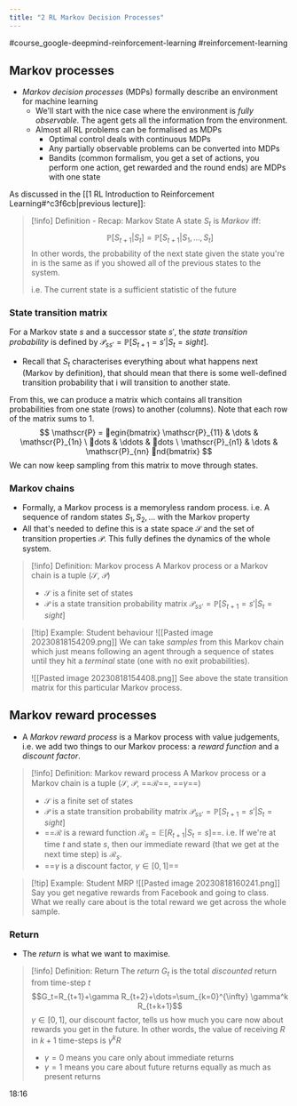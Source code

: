 ```yaml
---
title: "2 RL Markov Decision Processes"
---
```

#course_google-deepmind-reinforcement-learning #reinforcement-learning 
## Markov processes

- *Markov decision processes* (MDPs) formally describe an environment for machine learning
    - We'll start with the nice case where the environment is *fully observable*. The agent gets all the information from the environment.
    - Almost all RL problems can be formalised as MDPs
        - Optimal control deals with continuous MDPs
        - Any partially observable problems can be converted into MDPs
        - Bandits (common formalism, you get a set of actions, you perform one action, get rewarded and the round ends) are MDPs with one state

As discussed in the [[1 RL Introduction to Reinforcement Learning#^c3f6cb|previous lecture]]:

> [!info] Definition - Recap: Markov State
> A state $S_t$ is *Markov* iff:
> $$\mathbb{P}[S_{t+1}|S_t]=\mathbb{P}[S_{t+1}|S_1, \dots, S_t]$$
> In other words, the probability of the next state given the state you're in is the same as if you showed all of the previous states to the system.
> 
> i.e. The current state is a sufficient statistic of the future
### State transition matrix

For a Markov state $s$ and a successor state $s'$, the *state transition probability* is defined by $\mathscr{P}_{ss'}=\mathbb{P}\left[S_{t+1}=s'|S_t=sight]$.
- Recall that $S_t$ characterises everything about what happens next (Markov by definition), that should mean that there is some well-defined transition probability that i will transition to another state.

From this, we can produce a matrix which contains all transition probabilities from one state (rows) to another (columns). Note that each row of the matrix sums to 1.
$$
\mathscr{P} = egin{bmatrix}
\mathscr{P}_{11} & \dots & \mathscr{P}_{1n} \
dots & \ddots & dots \
\mathscr{P}_{n1} & \dots & \mathscr{P}_{nn}
nd{bmatrix}
$$
We can now keep sampling from this matrix to move through states.
### Markov chains

- Formally, a Markov process is a memoryless random process. i.e. A sequence of random states $S_1, S_2, \dots$ with the Markov property
- All that's needed to define this is a state space $\mathscr{S}$ and the set of transition properties $\mathscr{P}$. This fully defines the dynamics of the whole system.

> [!info] Definition: Markov process
> A Markov process or a Markov chain is a tuple ($\mathscr{S}$, $\mathscr{P}$)
> - $\mathscr{S}$ is a finite set of states
> - $\mathscr{P}$ is a state transition probability matrix $\mathscr{P}_{ss'}=\mathbb{P}\left[S_{t+1}=s'|S_t=sight]$

> [!tip] Example: Student behaviour
> ![[Pasted image 20230818154209.png]]
> We can take *samples* from this Markov chain which just means following an agent through a sequence of states until they hit a *terminal* state (one with no exit probabilities).
> 
> ![[Pasted image 20230818154408.png]]
> See above the state transition matrix for this particular Markov process.

## Markov reward processes

- A *Markov reward process* is a Markov process with value judgements, i.e. we add two things to our Markov process: a *reward function* and a *discount factor*.

> [!info] Definition: Markov reward process
> A Markov process or a Markov chain is a tuple ($\mathscr{S}$, $\mathscr{P}$, ==$\mathscr{R}$==, ==$\gamma$==)
> - $\mathscr{S}$ is a finite set of states
> - $\mathscr{P}$ is a state transition probability matrix $\mathscr{P}_{ss'}=\mathbb{P}\left[S_{t+1}=s'|S_t=sight]$
> - ==$\mathscr{R}$ is a reward function $\mathscr{R}_s=\mathbb{E}[R_{t+1}|S_t=s]$==. i.e. If we're at time $t$ and state $s$, then our immediate reward (that we get at the next time step) is $\mathscr{R}_s$.
> - ==$\gamma$ is a discount factor, $\gamma \in [0, 1]$==

> [!tip] Example: Student MRP
> ![[Pasted image 20230818160241.png]]
> Say you get negative rewards from Facebook and going to class. What we really care about is the total reward we get across the whole sample.

### Return

- The *return* is what we want to maximise.

> [!info] Definition: Return
> The *return* $G_t$ is the total *discounted* return from time-step $t$ 
> $$G_t=R_{t+1}+\gamma R_{t+2}+\dots=\sum_{k=0}^{\infty} \gamma^k R_{t+k+1}$$
> $\gamma \in [0, 1]$, our discount factor, tells us how much you care now about rewards you get in the future. In other words, the value of receiving $R$ in $k+1$ time-steps is $\gamma^kR$
> - $\gamma = 0$ means you care only about immediate returns
> - $\gamma = 1$ means you care about future returns equally as much as present returns

18:16
